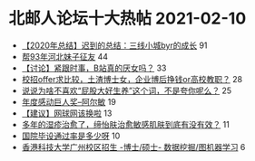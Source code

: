 # 北邮人论坛十大热帖 2021-02-10

- [【2020年总结】迟到的总结：三线小城byr的成长](https://bbs.byr.cn/article/WorkLife/1161837) 91
- [帮93年河北妹子征友](https://bbs.byr.cn/article/Friends/1985645) 44
- [【讨论】紧跟时事，B站真的厌女吗？](https://bbs.byr.cn/article/Talking/6257648) 33
- [校招offer求比较，土渣博士女，企业博后挣钱or高校教职？](https://bbs.byr.cn/article/Job/2124704) 28
- [说说为啥不喜欢“屁股大好生养”这个词，不是夸你呢么？](https://bbs.byr.cn/article/Feeling/3164316) 25
- [年度感动巨人奖–阿尔敏](https://bbs.byr.cn/article/Comic/631353) 19
- [【建议】网球网该换啦](https://bbs.byr.cn/article/Tennis/33067) 13
- [多年的湿疹治愈了，缔怡肤治愈敏感肌肤到底有没有效？](https://bbs.byr.cn/article/Beauty/332634) 11
- [国院毕设通过率是多少呀](https://bbs.byr.cn/article/StudyShare/199865) 10
- [香港科技大学广州校区招生 -博士/硕士- 数据挖掘/图机器学习](https://bbs.byr.cn/article/GoAbroad/374580) 6


